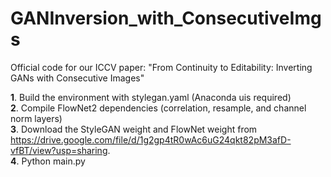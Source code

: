 # GANInversion_with_ConsecutiveImgs
Official code for our ICCV paper: "From Continuity to Editability: Inverting GANs with Consecutive Images"

**1**. Build the environment with stylegan.yaml (Anaconda uis required) \
**2**. Compile FlowNet2 dependencies (correlation, resample, and channel norm layers) \
**3**. Download the StyleGAN weight and FlowNet weight from https://drive.google.com/file/d/1g2gp4tR0wAc6uG24qkt82pM3afD-vfBT/view?usp=sharing. \
**4**. Python main.py
